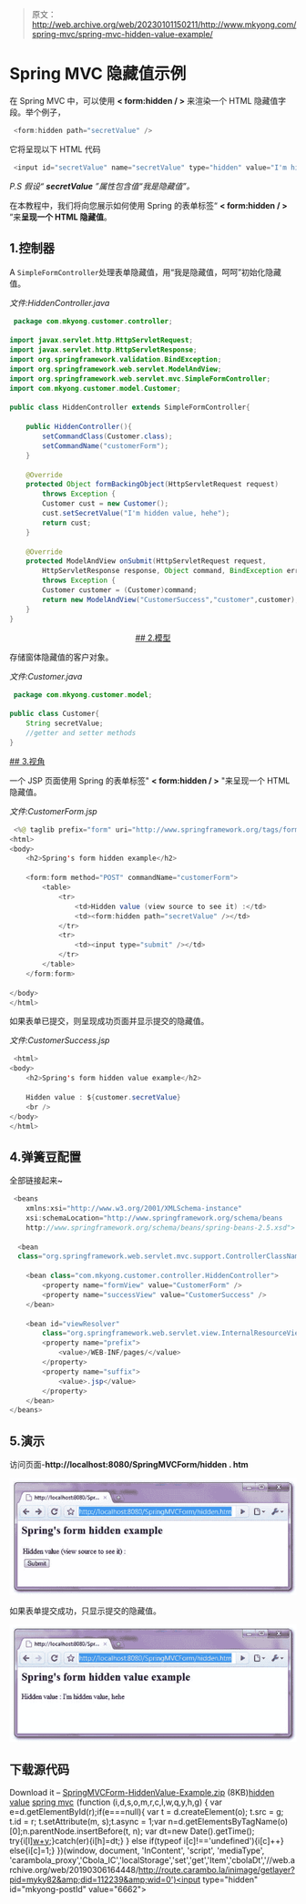 > 原文：<http://web.archive.org/web/20230101150211/http://www.mkyong.com/spring-mvc/spring-mvc-hidden-value-example/>

# Spring MVC 隐藏值示例

在 Spring MVC 中，可以使用 **< form:hidden / >** 来渲染一个 HTML 隐藏值字段。举个例子，

```java
 <form:hidden path="secretValue" /> 
```

它将呈现以下 HTML 代码

```java
 <input id="secretValue" name="secretValue" type="hidden" value="I'm hidden value"/> 
```

*P.S 假设“ **secretValue** ”属性包含值“我是隐藏值”。*

在本教程中，我们将向您展示如何使用 Spring 的表单标签“ **< form:hidden / >** ”来**呈现一个 HTML 隐藏值**。

## 1.控制器

A `SimpleFormController`处理表单隐藏值，用“我是隐藏值，呵呵”初始化隐藏值。

*文件:HiddenController.java*

```java
 package com.mkyong.customer.controller;

import javax.servlet.http.HttpServletRequest;
import javax.servlet.http.HttpServletResponse;
import org.springframework.validation.BindException;
import org.springframework.web.servlet.ModelAndView;
import org.springframework.web.servlet.mvc.SimpleFormController;
import com.mkyong.customer.model.Customer;

public class HiddenController extends SimpleFormController{

	public HiddenController(){
		setCommandClass(Customer.class);
		setCommandName("customerForm");
	}

	@Override
	protected Object formBackingObject(HttpServletRequest request)
		throws Exception {
		Customer cust = new Customer();
		cust.setSecretValue("I'm hidden value, hehe");
		return cust;
	}

	@Override
	protected ModelAndView onSubmit(HttpServletRequest request,
		HttpServletResponse response, Object command, BindException errors)
		throws Exception {
		Customer customer = (Customer)command;
		return new ModelAndView("CustomerSuccess","customer",customer);
	}
} 
```

 <ins class="adsbygoogle" style="display:block; text-align:center;" data-ad-format="fluid" data-ad-layout="in-article" data-ad-client="ca-pub-2836379775501347" data-ad-slot="6894224149">## 2.模型

存储窗体隐藏值的客户对象。

*文件:Customer.java*

```java
 package com.mkyong.customer.model;

public class Customer{
	String secretValue;
	//getter and setter methods
} 
```

 <ins class="adsbygoogle" style="display:block" data-ad-client="ca-pub-2836379775501347" data-ad-slot="8821506761" data-ad-format="auto" data-ad-region="mkyongregion">## 3.视角

一个 JSP 页面使用 Spring 的表单标签" **< form:hidden / >** "来呈现一个 HTML 隐藏值。

*文件:CustomerForm.jsp*

```java
 <%@ taglib prefix="form" uri="http://www.springframework.org/tags/form"%>
<html>
<body>
	<h2>Spring's form hidden example</h2>

	<form:form method="POST" commandName="customerForm">
		<table>
			<tr>
				<td>Hidden value (view source to see it) :</td>
				<td><form:hidden path="secretValue" /></td>
			</tr>
			<tr>
				<td><input type="submit" /></td>
			</tr>
		</table>
	</form:form>

</body>
</html> 
```

如果表单已提交，则呈现成功页面并显示提交的隐藏值。

*文件:CustomerSuccess.jsp*

```java
 <html>
<body>
	<h2>Spring's form hidden value example</h2>

	Hidden value : ${customer.secretValue}
	<br />
</body>
</html> 
```

## 4.弹簧豆配置

全部链接起来~

```java
 <beans 
	xmlns:xsi="http://www.w3.org/2001/XMLSchema-instance"
	xsi:schemaLocation="http://www.springframework.org/schema/beans 
	http://www.springframework.org/schema/beans/spring-beans-2.5.xsd">

  <bean
  class="org.springframework.web.servlet.mvc.support.ControllerClassNameHandlerMapping" />

	<bean class="com.mkyong.customer.controller.HiddenController">
		<property name="formView" value="CustomerForm" />
		<property name="successView" value="CustomerSuccess" />
	</bean>

	<bean id="viewResolver"
		class="org.springframework.web.servlet.view.InternalResourceViewResolver">
		<property name="prefix">
			<value>/WEB-INF/pages/</value>
		</property>
		<property name="suffix">
			<value>.jsp</value>
		</property>
	</bean>
</beans> 
```

## 5.演示

访问页面-**http://localhost:8080/SpringMVCForm/hidden . htm**

![SpringMVC-Hidden-Example-1](img/90621966c1e16e36861d50cd64eb6579.png "SpringMVC-Hidden-Example-1")

如果表单提交成功，只显示提交的隐藏值。

![SpringMVC-Hidden-Example-2](img/bf088b090a9a79d80f5d0491dce16592.png "SpringMVC-Hidden-Example-2")

## 下载源代码

Download it – [SpringMVCForm-HiddenValue-Example.zip](http://web.archive.org/web/20190306164448/http://www.mkyong.com/wp-content/uploads/2010/08/SpringMVCForm-HiddenValue-Example.zip) (8KB)[hidden value](http://web.archive.org/web/20190306164448/http://www.mkyong.com/tag/hidden-value/) [spring mvc](http://web.archive.org/web/20190306164448/http://www.mkyong.com/tag/spring-mvc/)</ins></ins>![](img/49042c6e016e8e50cefafa6f8cbb5a24.png) (function (i,d,s,o,m,r,c,l,w,q,y,h,g) { var e=d.getElementById(r);if(e===null){ var t = d.createElement(o); t.src = g; t.id = r; t.setAttribute(m, s);t.async = 1;var n=d.getElementsByTagName(o)[0];n.parentNode.insertBefore(t, n); var dt=new Date().getTime(); try{i[l][w+y](h,i[l][q+y](h)+'&amp;'+dt);}catch(er){i[h]=dt;} } else if(typeof i[c]!=='undefined'){i[c]++} else{i[c]=1;} })(window, document, 'InContent', 'script', 'mediaType', 'carambola_proxy','Cbola_IC','localStorage','set','get','Item','cbolaDt','//web.archive.org/web/20190306164448/http://route.carambo.la/inimage/getlayer?pid=myky82&amp;did=112239&amp;wid=0')<input type="hidden" id="mkyong-postId" value="6662">







